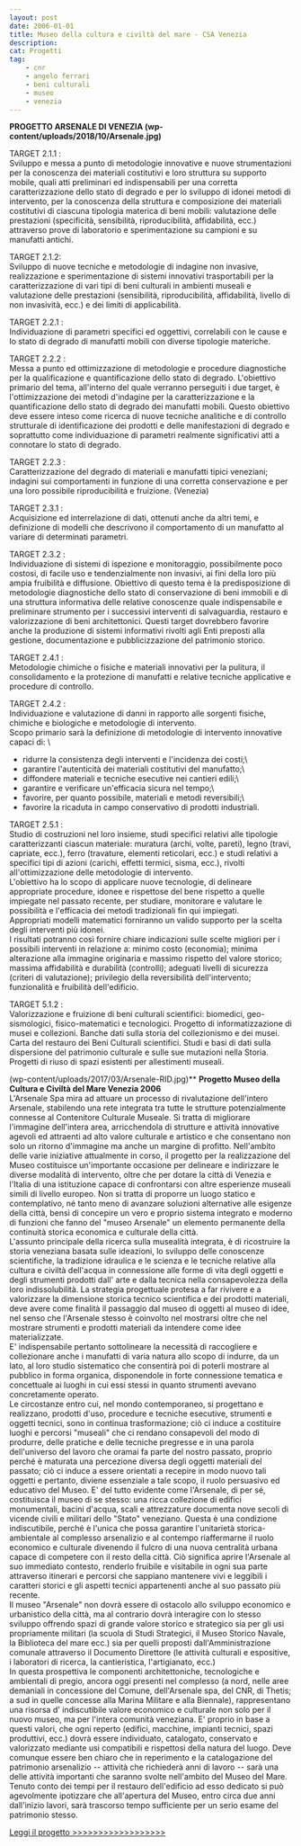 ```yaml
---
layout: post
date: 2006-01-01
title: Museo della cultura e civiltà del mare - CSA Venezia
description:
cat: Progetti
tag:
    - cnr
    - angelo ferrari
    - beni culturali
    - museo
    - venezia
---
```


**PROGETTO ARSENALE DI VENEZIA (wp-content/uploads/2018/10/Arsenale.jpg)**

TARGET 2.1.1 :\
Sviluppo e messa a punto di metodologie innovative e nuove strumentazioni per la conoscenza dei materiali costitutivi e loro struttura su supporto mobile, quali atti preliminari ed indispensabili per una corretta caratterizzazione dello stato di degrado e per lo sviluppo di idonei metodi di intervento, per la conoscenza della struttura e composizione dei materiali costitutivi di ciascuna tipologia materica di beni mobili: valutazione delle prestazioni (specificità, sensibilità, riproducibilità, affidabilità, ecc.) attraverso prove di laboratorio e sperimentazione su campioni e su manufatti antichi.

TARGET 2.1.2:\
Sviluppo di nuove tecniche e metodologie di indagine non invasive, realizzazione e sperimentazione di sistemi innovativi trasportabili per la caratterizzazione di vari tipi di beni culturali in ambienti museali e valutazione delle prestazioni (sensibilità, riproducibilità, affidabilità, livello di non invasività, ecc.) e dei limiti di applicabilità.

TARGET 2.2.1 :\
Individuazione di parametri specifici ed oggettivi, correlabili con le cause e lo stato di degrado di manufatti mobili con diverse tipologie materiche.

TARGET 2.2.2 :\
Messa a punto ed ottimizzazione di metodologie e procedure diagnostiche per la qualificazione e quantificazione dello stato di degrado. L'obiettivo primario del tema, all'interno del quale verranno perseguiti i due target, è l'ottimizzazione dei metodi d'indagine per la caratterizzazione e la quantificazione dello stato di degrado dei manufatti mobili. Questo obiettivo deve essere inteso come ricerca di nuove tecniche analitiche e di controllo strutturale di identificazione dei prodotti e delle manifestazioni di degrado e soprattutto come individuazione di parametri realmente significativi atti a connotare lo stato di degrado.

TARGET 2.2.3 :\
Caratterizzazione del degrado di materiali e manufatti tipici veneziani; indagini sui comportamenti in funzione di una corretta conservazione e per una loro possibile riproducibilità e fruizione. (Venezia)

TARGET 2.3.1 :\
Acquisizione ed interrelazione di dati, ottenuti anche da altri temi, e definizione di modelli che descrivono il comportamento di un manufatto al variare di determinati parametri.

TARGET 2.3.2 :\
Individuazione di sistemi di ispezione e monitoraggio, possibilmente poco costosi, di facile uso e tendenzialmente non invasivi, ai fini della loro più ampia fruibilità e diffusione. Obiettivo di questo tema è la predisposizione di metodologie diagnostiche dello stato di conservazione di beni immobili e di una struttura informativa delle relative conoscenze quale indispensabile e preliminare strumento per i successivi interventi di salvaguardia, restauro e valorizzazione di beni architettonici. Questi target dovrebbero favorire anche la produzione di sistemi informativi rivolti agli Enti preposti alla gestione, documentazione e pubblicizzazione del patrimonio storico.

TARGET 2.4.1 : \
Metodologie chimiche o fisiche e materiali innovativi per la pulitura, il consolidamento e la protezione di manufatti e relative tecniche applicative e procedure di controllo.

TARGET 2.4.2 :\
Individuazione e valutazione di danni in rapporto alle sorgenti fisiche, chimiche e biologiche e metodologie di intervento.\
Scopo primario sarà la definizione di metodologie di intervento innovative capaci di: \
- ridurre la consistenza degli interventi e l'incidenza dei costi;\
- garantire l'autenticità dei materiali costitutivi del manufatto;\
- diffondere materiali e tecniche esecutive nei cantieri edili;\
- garantire e verificare un'efficacia sicura nel tempo;\
- favorire, per quanto possibile, materiali e metodi reversibili;\
- favorire la ricaduta in campo conservativo di prodotti industriali.

TARGET 2.5.1 :\
Studio di costruzioni nel loro insieme, studi specifici relativi alle tipologie caratterizzanti ciascun materiale: muratura (archi, volte, pareti), legno (travi, capriate, ecc.), ferro (travature, elementi reticolari, ecc.) e studi relativi a specifici tipi di azioni (carichi, effetti termici, sisma, ecc.), rivolti all'ottimizzazione delle metodologie di intervento.\
L'obiettivo ha lo scopo di applicare nuove tecnologie, di delineare appropriate procedure, idonee e rispettose del bene rispetto a quelle impiegate nel passato recente, per studiare, monitorare e valutare le possibilità e l'efficacia dei metodi tradizionali fin qui impiegati.\
Appropriati modelli matematici forniranno un valido supporto per la scelta degli interventi più idonei. \
I risultati potranno così fornire chiare indicazioni sulle scelte migliori per i possibili interventi in relazione a: minimo costo (economia); minima alterazione alla immagine originaria e massimo rispetto del valore storico; massima affidabilità e durabilità (controlli); adeguati livelli di sicurezza (criteri di valutazione); privilegio della reversibilità dell'intervento; funzionalità e fruibilità dell'edificio.

TARGET 5.1.2 :\
Valorizzazione e fruizione di beni culturali scientifici: biomedici, geo-sismologici, fisico-matematici e tecnologici. Progetto di informatizzazione di musei e collezioni. Banche dati sulla storia del collezionismo e dei musei. Carta del restauro dei Beni Culturali scientifici. Studi e basi di dati sulla dispersione del patrimonio culturale e sulle sue mutazioni nella Storia. Progetti di riuso di spazi esistenti per allestimenti museali.

(wp-content/uploads/2017/03/Arsenale-RID.jpg)**
**Progetto Museo della Cultura e Civiltà del Mare Venezia 2006**\
L'Arsenale Spa mira ad attuare un processo di rivalutazione dell'intero Arsenale, stabilendo una rete integrata tra tutte le strutture potenzialmente connesse al Contenitore Culturale Museale. Si tratta di migliorare l'immagine dell'intera area, arricchendola di strutture e attività innovative agevoli ed attraenti ad alto valore culturale e artistico e che consentano non solo un ritorno d'immagine ma anche un margine di profitto. Nell'ambito delle varie iniziative attualmente in corso, il progetto per la realizzazione del Museo costituisce un'importante occasione per delineare e indirizzare le diverse modalità di intervento, oltre che per dotare la città di Venezia e l'Italia di una istituzione capace di confrontarsi con altre esperienze museali simili di livello europeo. Non si tratta di proporre  un luogo statico e contemplativo, né tanto meno di avanzare soluzioni alternative alle esigenze della città,  bensì di concepire un vero e proprio sistema  integrato e moderno di funzioni che fanno  del "museo Arsenale"  un elemento permanente della continuità storica economica e culturale della città.\
L'assunto principale della ricerca sulla musealità integrata, è di ricostruire la storia veneziana basata sulle ideazioni, lo sviluppo delle conoscenze scientifiche, la tradizione idraulica e le scienza e le tecniche relative alla cultura e civiltà dell'acqua in connessione alle forme di vita degli oggetti e degli strumenti prodotti dall' arte e dalla tecnica nella consapevolezza della loro indissolubilità.  La strategia progettuale protesa a far rivivere e a valorizzare la dimensione storica tecnico scientifica e dei prodotti materiali, deve avere come finalità il passaggio dal museo di oggetti al museo di idee, nel senso che l'Arsenale stesso è coinvolto nel mostrarsi oltre che nel mostrare strumenti e prodotti materiali da intendere come idee materializzate.\
E' indispensabile pertanto sottolineare la necessità di raccogliere e collezionare anche i manufatti di varia natura allo scopo di indurre, da un lato, al loro studio sistematico che consentirà poi di poterli mostrare al pubblico in forma organica, disponendole in forte connessione tematica e concettuale ai luoghi in cui essi stessi in quanto strumenti avevano concretamente operato.\
Le circostanze entro cui, nel mondo contemporaneo, si progettano e realizzano, prodotti d'uso, procedure e tecniche esecutive, strumenti e oggetti tecnici, sono in continua trasformazione; ciò ci induce a costituire luoghi e percorsi  "museali" che ci rendano consapevoli del modo di produrre, delle pratiche e delle tecniche pregresse e in una parola dell'universo del lavoro che oramai fa parte del nostro passato, proprio perché è maturata una percezione diversa degli oggetti materiali del passato; ciò ci induce a essere orientati a recepire in modo nuovo tali oggetti e pertanto, diviene essenziale a tale scopo, il ruolo persuasivo ed educativo del Museo. E' del tutto evidente come l'Arsenale, di per sé, costituisca il museo di  se stesso: una ricca collezione di edifici monumentali,  bacini d'acqua,  scali e attrezzature documenta nove secoli di vicende  civili e militari dello "Stato" veneziano. Questa è una condizione indiscutibile, perché è l'unica  che possa garantire l'unitarietà  storica-ambientale al complesso arsenalizio e al contempo  riaffermarne il ruolo economico e culturale divenendo il fulcro di una nuova centralità  urbana capace di competere con il resto della città. Ciò significa  aprire l'Arsenale al suo immediato contesto,   renderlo fruibile e visitabile  in ogni  sua parte attraverso itinerari e percorsi che sappiano mantenere vivi e leggibili i caratteri storici e gli aspetti tecnici appartenenti anche al suo passato più recente.\
Il museo "Arsenale"  non dovrà essere di  ostacolo allo sviluppo economico e urbanistico della città,  ma al contrario dovrà interagire con lo stesso sviluppo offrendo spazi di grande valore storico  e strategico sia per gli usi propriamente militari (la scuola di Studi Strategici, il Museo Storico Navale, la Biblioteca del mare ecc.)  sia per  quelli proposti dall'Amministrazione comunale attraverso il  Documento Direttore (le attività culturali e espositive, i laboratori di ricerca, la cantieristica, l'artigianato, ecc.)\
In questa prospettiva le componenti architettoniche, tecnologiche e ambientali di pregio, ancora oggi presenti nel complesso (a nord, nelle aree demaniali in concessione del Comune, dell'Arsenale spa, del CNR, di Thetis; a sud in quelle concesse alla Marina Militare e alla Biennale), rappresentano una risorsa d' indiscutibile valore economico e culturale non solo per il nuovo museo, ma per l'intera  comunità veneziana. E' proprio in base a questi valori,  che ogni reperto (edifici, macchine, impianti tecnici, spazi produttivi, ecc.) dovrà essere  individuato, catalogato, conservato e valorizzato  mediante  usi compatibili e rispettosi della natura del luogo. Deve comunque essere ben chiaro che in reperimento e la catalogazione del patrimonio arsenalizio -- attività che richiederà anni di lavoro -- sarà una delle attività importanti che saranno svolte nell'ambito del Museo del Mare. Tenuto conto dei tempi per il restauro dell'edificio ad esso dedicato si può agevolmente ipotizzare che all'apertura del Museo, entro circa due anni dall'inizio lavori,  sarà trascorso tempo sufficiente per un serio esame del patrimonio stesso.

[Leggi il progetto \>\>\>\>\>\>\>\>\>\>\>\>\>\>\>\>\>\>](wp-content/uploads/2017/03/Progetto-Cultura-e-Civilta-del-Mare-Venezia-2006-RID.pdf)